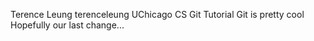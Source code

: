 Terence Leung terenceleung
UChicago CS Git Tutorial
Git is pretty cool
Hopefully our last change...
